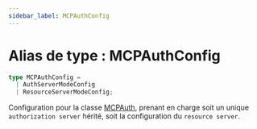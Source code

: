 ```yaml
---
sidebar_label: MCPAuthConfig
---
```


# Alias de type : MCPAuthConfig

```ts
type MCPAuthConfig = 
  | AuthServerModeConfig
  | ResourceServerModeConfig;
```

Configuration pour la classe [MCPAuth](/references/js/classes/MCPAuth.md), prenant en charge soit un unique `authorization server` hérité, soit la configuration du `resource server`.
